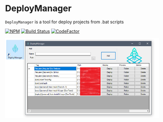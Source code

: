 # DeployManager

`DeployManager` is a tool for deploy projects from .bat scripts

 [![NPM](https://img.shields.io/travis/com/doze-group/DeployManager.svg?branch=master&style=flat-square&logo=travis-ci&logoColor=white&label=travis)](https://travis-ci.com/doze-group/DeployManager) [![Build Status](	https://img.shields.io/azure-devops/build/rober19dev/afbe8b69-aad3-41ed-91d7-bafbfa8106dc/11/master.svg?style=flat-square&logo=azuredevops&logoColor=white&label=Azure)](https://dev.azure.com/doze-group/Pipelines_test/_build/latest?definitionId=1) [![CodeFactor](https://www.codefactor.io/repository/github/doze-group/DeployManager/badge?style=flat-square)](https://www.codefactor.io/repository/github/doze-group/deploymanager)

![](preview.png?raw=true "")